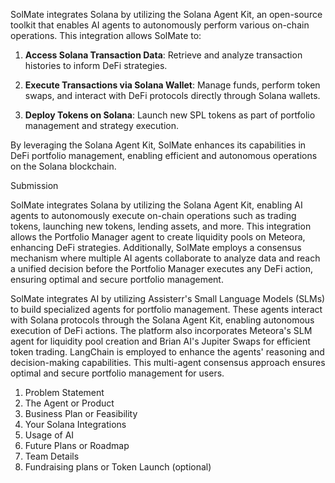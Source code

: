 SolMate integrates Solana by utilizing the Solana Agent Kit, an open-source toolkit that enables AI agents to autonomously perform various on-chain operations.  This integration allows SolMate to:

1. **Access Solana Transaction Data**: Retrieve and analyze transaction histories to inform DeFi strategies.

2. **Execute Transactions via Solana Wallet**: Manage funds, perform token swaps, and interact with DeFi protocols directly through Solana wallets.

3. **Deploy Tokens on Solana**: Launch new SPL tokens as part of portfolio management and strategy execution.

By leveraging the Solana Agent Kit, SolMate enhances its capabilities in DeFi portfolio management, enabling efficient and autonomous operations on the Solana blockchain. 


Submission

SolMate integrates Solana by utilizing the Solana Agent Kit, enabling AI agents to autonomously execute on-chain operations such as trading tokens, launching new tokens, lending assets, and more.  This integration allows the Portfolio Manager agent to create liquidity pools on Meteora, enhancing DeFi strategies.  Additionally, SolMate employs a consensus mechanism where multiple AI agents collaborate to analyze data and reach a unified decision before the Portfolio Manager executes any DeFi action, ensuring optimal and secure portfolio management. 


SolMate integrates AI by utilizing Assisterr's Small Language Models (SLMs) to build specialized agents for portfolio management.  These agents interact with Solana protocols through the Solana Agent Kit, enabling autonomous execution of DeFi actions.  The platform also incorporates Meteora's SLM agent for liquidity pool creation and Brian AI's Jupiter Swaps for efficient token trading. LangChain is employed to enhance the agents' reasoning and decision-making capabilities. This multi-agent consensus approach ensures optimal and secure portfolio management for users. 


1. Problem Statement
2. The Agent or Product
3. Business Plan or Feasibility
4. Your Solana Integrations
5. Usage of AI
6. Future Plans or Roadmap
7. Team Details
8. Fundraising plans or Token Launch (optional)